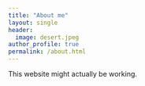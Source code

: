 ```yaml
---
title: "About me"
layout: single
header:
  image: desert.jpeg
author_profile: true
permalink: /about.html
---
```


This website might actually be working.
